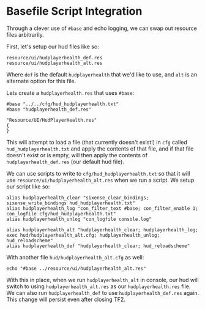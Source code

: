 # Basefile Script Integration

Through a clever use of `#base` and echo logging, we can swap out resource files arbitrarily.

First, let's setup our hud files like so:

```
resource/ui/hudplayerhealth_def.res
resource/ui/hudplayerhealth_alt.res
```

Where `def` is the default `hudplayerhealth` that we'd like to use, and `alt` is an alternate option for this file.

Lets create a `hudplayerhealth.res` that uses `#base`:

```
#base "../../cfg/hud_hudplayerhealth.txt"
#base "hudplayerhealth_def.res"

"Resource/UI/HudPlayerHealth.res"
{	
}
```

This will attempt to load a file (that currently doesn't exist!) in `cfg` called `hud_hudplayerhealth.txt` and apply the contents of that file, and if that file doesn't exist or is empty, will then apply the contents of `hudplayerhealth_def.res` (our default hud file).

We can use scripts to write to `cfg/hud_hudplayerhealth.txt` so that it will use `resource/ui/hudplayerhealth_alt.res` when we run a script. We setup our script like so:

```
alias hudplayerhealth_clear "sixense_clear_bindings; sixense_write_bindings hud_hudplayerhealth.txt"
alias hudplayerhealth_log "con_filter_text #base; con_filter_enable 1; con_logfile cfg/hud_hudplayerhealth.txt"
alias hudplayerhealth_unlog "con_logfile console.log"

alias hudplayerhealth_alt "hudplayerhealth_clear; hudplayerhealth_log; exec hud/hudplayerhealth_alt.cfg; hudplayerhealth_unlog; hud_reloadscheme"
alias hudplayerhealth_def "hudplayerhealth_clear; hud_reloadscheme"
```

With another file `hud/hudplayerhealth_alt.cfg` as well:
```
echo "#base ../resource/ui/hudplayerhealth_alt.res"
```

With this in place, when we run `hudplayerhealth_alt` in console, our hud will switch to using `hudplayerhealth_alt.res` as our `hudplayerhealth.res` file. We can also run `hudplayerhealth_def` to use `hudplayerhealth_def.res` again. This change will persist even after closing TF2.
